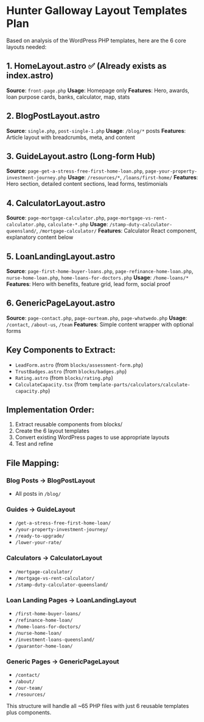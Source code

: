 # Hunter Galloway Layout Templates Plan

Based on analysis of the WordPress PHP templates, here are the 6 core layouts needed:

## 1. HomeLayout.astro ✅ (Already exists as index.astro)
**Source**: `front-page.php`
**Usage**: Homepage only
**Features**: Hero, awards, loan purpose cards, banks, calculator, map, stats

## 2. BlogPostLayout.astro
**Source**: `single.php`, `post-single-1.php`
**Usage**: `/blog/*` posts
**Features**: Article layout with breadcrumbs, meta, and content

## 3. GuideLayout.astro (Long-form Hub)
**Source**: `page-get-a-stress-free-first-home-loan.php`, `page-your-property-investment-journey.php`
**Usage**: `/resources/*`, `/loans/first-home/`
**Features**: Hero section, detailed content sections, lead forms, testimonials

## 4. CalculatorLayout.astro
**Source**: `page-mortgage-calculator.php`, `page-mortgage-vs-rent-calculator.php`, `calculate-*.php`
**Usage**: `/stamp-duty-calculator-queensland/`, `/mortgage-calculator/`
**Features**: Calculator React component, explanatory content below

## 5. LoanLandingLayout.astro
**Source**: `page-first-home-buyer-loans.php`, `page-refinance-home-loan.php`, `nurse-home-loan.php`, `home-loans-for-doctors.php`
**Usage**: `/home-loans/*`
**Features**: Hero with benefits, feature grid, lead form, social proof

## 6. GenericPageLayout.astro
**Source**: `page-contact.php`, `page-ourteam.php`, `page-whatwedo.php`
**Usage**: `/contact`, `/about-us`, `/team`
**Features**: Simple content wrapper with optional forms

## Key Components to Extract:
- `LeadForm.astro` (from `blocks/assessment-form.php`)
- `TrustBadges.astro` (from `blocks/badges.php`)
- `Rating.astro` (from `blocks/rating.php`)
- `CalculateCapacity.tsx` (from `template-parts/calculators/calculate-capacity.php`)

## Implementation Order:
1. Extract reusable components from blocks/
2. Create the 6 layout templates
3. Convert existing WordPress pages to use appropriate layouts
4. Test and refine

## File Mapping:
### Blog Posts → BlogPostLayout
- All posts in `/blog/`

### Guides → GuideLayout
- `/get-a-stress-free-first-home-loan/`
- `/your-property-investment-journey/`
- `/ready-to-upgrade/`
- `/lower-your-rate/`

### Calculators → CalculatorLayout
- `/mortgage-calculator/`
- `/mortgage-vs-rent-calculator/`
- `/stamp-duty-calculator-queensland/`

### Loan Landing Pages → LoanLandingLayout
- `/first-home-buyer-loans/`
- `/refinance-home-loan/`
- `/home-loans-for-doctors/`
- `/nurse-home-loan/`
- `/investment-loans-queensland/`
- `/guarantor-home-loan/`

### Generic Pages → GenericPageLayout
- `/contact/`
- `/about/`
- `/our-team/`
- `/resources/`

This structure will handle all ~65 PHP files with just 6 reusable templates plus components.